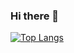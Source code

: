 ### Hi there 👋

<!-- ![Safal's GIthub Stats](https://github-readme-stats.vercel.app/api?username=SafalKarkey&show_icons=true&theme=gruvbox) -->

[![Top Langs](https://github-readme-stats.vercel.app/api/top-langs/?username=SafalKarkey&exclude_repo=github-readme-stats,SafalKarkey.github.io&theme=gruvbox)](https://github.com/SafalKarkey/github-readme-stats)

